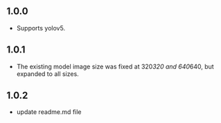 ## 1.0.0

* Supports yolov5.

## 1.0.1

* The existing model image size was fixed at 320*320 and 640*640, but expanded to all sizes.

## 1.0.2

* update readme.md file
